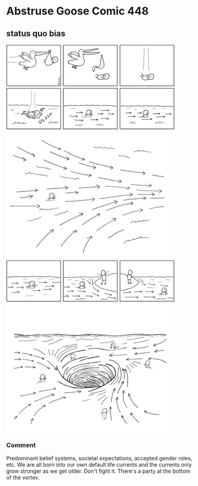 # Abstruse Goose Comic 448
## status quo bias

![image](the_current_is_strong_in_this_one.png)
### Comment
Predominant belief systems, societal expectations, accepted gender roles, etc.  We are all born into our own default life currents and the currents only grow stronger as we get older.  Don't fight it.  There's a party at the bottom of the vortex.
